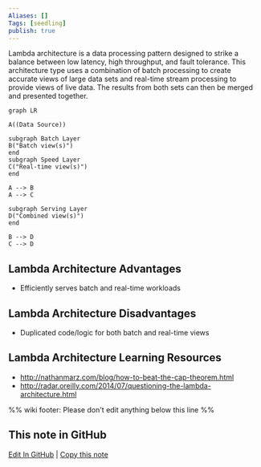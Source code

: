```yaml
---
Aliases: []
Tags: [seedling]
publish: true
---
```


Lambda architecture is a data processing pattern designed to strike a balance between low latency, high throughput, and fault tolerance. This architecture type uses a combination of batch processing to create accurate views of large data sets and real-time stream processing to provide views of live data. The results from both sets can then be merged and presented together.

```mermaid
graph LR

A((Data Source))

subgraph Batch Layer
B("Batch view(s)")
end
subgraph Speed Layer
C("Real-time view(s)")
end

A --> B
A --> C

subgraph Serving Layer
D("Combined view(s)")
end

B --> D
C --> D

```

## Lambda Architecture Advantages

- Efficiently serves batch and real-time workloads

## Lambda Architecture Disadvantages

- Duplicated code/logic for both batch and real-time views

## Lambda Architecture Learning Resources

- http://nathanmarz.com/blog/how-to-beat-the-cap-theorem.html
- http://radar.oreilly.com/2014/07/questioning-the-lambda-architecture.html

%% wiki footer: Please don't edit anything below this line %%

## This note in GitHub

<span class="git-footer">[Edit In GitHub](https://github.dev/data-engineering-community/data-engineering-wiki/blob/main/Concepts/Lambda%20Architecture.md "git-hub-edit-note") | [Copy this note](https://raw.githubusercontent.com/data-engineering-community/data-engineering-wiki/main/Concepts/Lambda%20Architecture.md "git-hub-copy-note") </span>
